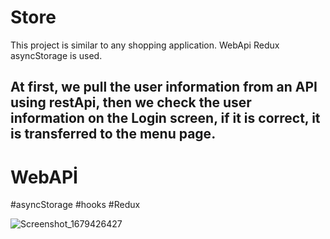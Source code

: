# Store
This project is similar to any shopping application. WebApi Redux asyncStorage is used.

 ## At first, we pull the user information from an API using restApi, then we check the user information on the Login screen, if it is correct, it is transferred to the menu page.

# WebAPİ
#asyncStorage
#hooks
#Redux


![Screenshot_1679426427](https://user-images.githubusercontent.com/104502236/226723033-4dd8ddf6-ad48-4223-8f17-b5e9e57f41d6.png)
